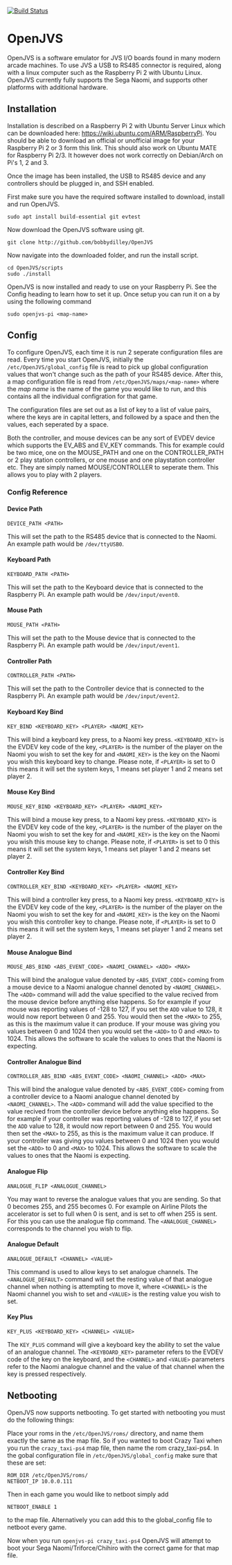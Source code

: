 [![Build Status](https://travis-ci.com/bobbydilley/OpenJVS.svg?branch=master)](https://travis-ci.com/bobbydilley/OpenJVS)

# OpenJVS


OpenJVS is a software emulator for JVS I/O boards found in many modern arcade machines. To use JVS a USB to RS485 connector is required, along with a linux computer such as the Raspberry Pi 2 with Ubuntu Linux. OpenJVS currently fully supports the Sega Naomi, and supports other platforms with additional hardware.

## Installation

Installation is described on a Raspberry Pi 2 with Ubuntu Server Linux which can be downloaded here: https://wiki.ubuntu.com/ARM/RaspberryPi. You should be able to download an official or unofficial image for your Raspberry Pi 2 or 3 form this link. This should also work on Ubuntu MATE for Raspberry Pi 2/3. It however does not work correctly on Debian/Arch on Pi's 1, 2 and 3.

Once the image has been installed, the USB to RS485 device and any controllers should be plugged in, and SSH enabled.


First make sure you have the required software installed to download, install and run OpenJVS.

```
sudo apt install build-essential git evtest
```

Now download the OpenJVS software using git.

```
git clone http://github.com/bobbydilley/OpenJVS
```

Now navigate into the downloaded folder, and run the install script.

```
cd OpenJVS/scripts
sudo ./install
```

OpenJVS is now installed and ready to use on your Raspberry Pi. See the Config heading to learn how to set it up. Once setup you can run it on a by using the following command

```
sudo openjvs-pi <map-name>
```

## Config

To configure OpenJVS, each time it is run 2 seperate configuration files are read. Every time you start OpenJVS, initially the `/etc/OpenJVS/global_config` file is read to pick up global configuration values that won't change such as the path of your RS485 device. After this, a map configuration file is read from `/etc/OpenJVS/maps/<map-name>` where the _map name_ is the name of the game you would like to run, and this contains all the individual configration for that game.

The configuration files are set out as a list of key to a list of value pairs, where the keys are in capital letters, and followed by a space and then the values, each seperated by a space.

Both the controller, and mouse devices can be any sort of EVDEV device which supports the EV_ABS and EV_KEY commands. This for example could be two mice, one on the MOUSE_PATH and one on the CONTROLLER_PATH or 2 play station controllers, or one mouse and one playstation controller etc. They are simply named MOUSE/CONTROLLER to seperate them. This allows you to play with 2 players.

### Config Reference

#### Device Path
```
DEVICE_PATH <PATH>
```
This will set the path to the RS485 device that is connected to the Naomi. An example path would be `/dev/ttyUSB0`.

#### Keyboard Path
```
KEYBOARD_PATH <PATH>
```
This will set the path to the Keyboard device that is connected to the Raspberry Pi. An example path would be `/dev/input/event0`.

#### Mouse Path
```
MOUSE_PATH <PATH>
```
This will set the path to the Mouse device that is connected to the Raspberry Pi. An example path would be `/dev/input/event1`.

#### Controller Path
```
CONTROLLER_PATH <PATH>
```
This will set the path to the Controller device that is connected to the Raspberry Pi. An example path would be `/dev/input/event2`.

#### Keyboard Key Bind
```
KEY_BIND <KEYBOARD_KEY> <PLAYER> <NAOMI_KEY>
```
This will bind a keyboard key press, to a Naomi key press. `<KEYBOARD_KEY>` is the EVDEV key code of the key, `<PLAYER>` is the number of the player on the Naomi you wish to set the key for and `<NAOMI_KEY>` is the key on the Naomi you wish this keyboard key to change. Please note, if `<PLAYER>` is set to 0 this means it will set the system keys, 1 means set player 1 and 2 means set player 2.

#### Mouse Key Bind
```
MOUSE_KEY_BIND <KEYBOARD_KEY> <PLAYER> <NAOMI_KEY>
```
This will bind a mouse key press, to a Naomi key press. `<KEYBOARD_KEY>` is the EVDEV key code of the key, `<PLAYER>` is the number of the player on the Naomi you wish to set the key for and `<NAOMI_KEY>` is the key on the Naomi you wish this mouse key to change. Please note, if `<PLAYER>` is set to 0 this means it will set the system keys, 1 means set player 1 and 2 means set player 2.

#### Controller Key Bind
```
CONTROLLER_KEY_BIND <KEYBOARD_KEY> <PLAYER> <NAOMI_KEY>
```
This will bind a controller key press, to a Naomi key press. `<KEYBOARD_KEY>` is the EVDEV key code of the key, `<PLAYER>` is the number of the player on the Naomi you wish to set the key for and `<NAOMI_KEY>` is the key on the Naomi you wish this controller key to change. Please note, if `<PLAYER>` is set to 0 this means it will set the system keys, 1 means set player 1 and 2 means set player 2.

#### Mouse Analogue Bind
```
MOUSE_ABS_BIND <ABS_EVENT_CODE> <NAOMI_CHANNEL> <ADD> <MAX>
```
This will bind the analogue value denoted by `<ABS_EVENT_CODE>` coming from a mouse device to a Naomi analogue channel denoted by `<NAOMI_CHANNEL>`. The `<ADD>` command will add the value specified to the value recived from the mouse device before anything else happens. So for example if your mouse was reporting values of -128 to 127, if you set the `ADD` value to 128, it would now report between 0 and 255. You would then set the `<MAX>` to 255, as this is the maximum value it can produce. If your mouse was giving you values between 0 and 1024 then you would set the `<ADD>` to 0 and `<MAX>` to 1024. This allows the software to scale the values to ones that the Naomi is expecting.


#### Controller Analogue Bind
```
CONTROLLER_ABS_BIND <ABS_EVENT_CODE> <NAOMI_CHANNEL> <ADD> <MAX>
```
This will bind the analogue value denoted by `<ABS_EVENT_CODE>` coming from a controller device to a Naomi analogue channel denoted by `<NAOMI_CHANNEL>`. The `<ADD>` command will add the value specified to the value recived from the controller device before anything else happens. So for example if your controller was reporting values of -128 to 127, if you set the `ADD` value to 128, it would now report between 0 and 255. You would then set the `<MAX>` to 255, as this is the maximum value it can produce. If your controller was giving you values between 0 and 1024 then you would set the `<ADD>` to 0 and `<MAX>` to 1024. This allows the software to scale the values to ones that the Naomi is expecting.


#### Analogue Flip
```
ANALOGUE_FLIP <ANALOGUE_CHANNEL>
```
You may want to reverse the analogue values that you are sending. So that 0 becomes 255, and 255 becomes 0. For example on Airline Pilots the accelerator is set to full when 0 is sent, and is set to off when 255 is sent. For this you can use the analogue flip  command. The `<ANALOGUE_CHANNEL>` corresponds to the channel you wish to flip.

#### Analogue Default
```
ANALOGUE_DEFAULT <CHANNEL> <VALUE>
```
This command is used to allow keys to set analogue channels. The `<ANALOGUE_DEFAULT>` command will set the resting value of that analogue channel when nothing is attempting to move it, where `<CHANNEL>` is the Naomi channel you wish to set and `<VALUE>` is the resting value you wish to set.

#### Key Plus
```
KEY_PLUS <KEYBOARD_KEY> <CHANNEL> <VALUE>
```
The `KEY_PLUS` command will give a keyboard key the ability to set the value of an analogue channel. The `<KEYBOARD_KEY>` parameter refers to the EVDEV code of the key on the keyboard, and the `<CHANNEL>` and `<VALUE>` parameters refer to the Naomi analogue channel and the value of that channel when the key is pressed respectively.


## Netbooting

OpenJVS now supports netbooting. To get started with netbooting you must do the following things:

Place your roms in the `/etc/OpenJVS/roms/` directory, and name them exactly the same as the map file. So if you wanted to boot Crazy Taxi when you run the `crazy_taxi-ps4` map file, then name the rom crazy_taxi-ps4.
In the gobal configuration file in `/etc/OpenJVS/global_config` make sure that these are set:
```
ROM_DIR /etc/OpenJVS/roms/
NETBOOT_IP 10.0.0.111
```

Then in each game you would like to netboot simply add
```
NETBOOT_ENABLE 1
```
to the map file. Alternatively you can add this to the global_config file to netboot every game.

Now when you run `openjvs-pi crazy_taxi-ps4` OpenJVS will attempt to boot your Sega Naomi/Triforce/Chihiro with the correct game for that map file.
